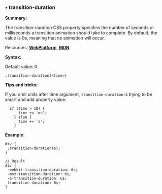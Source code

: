 ### <a name="transition-duration"></a> &#8226; transition-duration
**Summary:**

The transition-duration CSS property specifies the number of seconds or milliseconds a transition animation should take to complete. By default, the value is 0s, meaning that no animation will occur.

Resources: **[WebPlatform](http://docs.webplatform.org/wiki/css/properties/transition-duration)**, **[MDN](https://developer.mozilla.org/en-US/docs/Web/CSS/transition-duration)**

**Syntax:**
  
  Default value: 0

    .transition-duration(<time>)

**Tips and tricks:**

  If you omit units after time argument, `transition-duration` is trying to be smart and add properly value.

      if (time > 10) {
          time += 'ms';
        } else {
          time += 's';
        }

**Example:**

    div {
     .transition-duration(6);
    }
    
    // Result
    div {
     -webkit-transition-duration: 6s;
     -moz-transition-duration: 6s;
     -o-transition-duration: 6s;
     transition-duration: 6s;
    }

